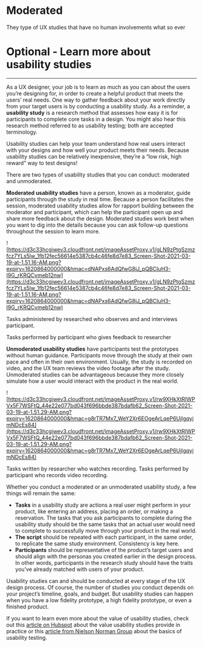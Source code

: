 # Moderated

They type of UX studies that have no human involvements what so ever 

# Optional - Learn more about usability studies

---

As a UX designer, your job is to learn as much as you can about the users you’re designing for, in order to create a helpful product that meets the users’ real needs. One way to gather feedback about your work directly from your target users is by conducting a usability study. As a reminder, a **usability study** is a research method that assesses how easy it is for participants to complete core tasks in a design. You might also hear this research method referred to as usability testing; both are accepted terminology.

Usability studies can help your team understand how real users interact with your designs and how well your product meets their needs. Because usability studies can be relatively inexpensive, they’re a “low risk, high reward” way to test designs!

There are two types of usability studies that you can conduct: moderated and unmoderated.

**Moderated usability studies** have a person, known as a moderator, guide participants through the study in real time. Because a person facilitates the session, moderated usability studies allow for rapport building between the moderator and participant, which can help the participant open up and share more feedback about the design. Moderated studies work best when you want to dig into the details because you can ask follow-up questions throughout the session to learn more.

![https://d3c33hcgiwev3.cloudfront.net/imageAssetProxy.v1/gLN9zPtgSzmzfcz7YLs5lw_1fb12fec56614e5387cb4c46fe8d7e83_Screen-Shot-2021-03-19-at-1.51.16-AM.png?expiry=1620864000000&hmac=dNAPxs6AdQfwG8jJ_pQBCIuH3-I9G_rKRQCvmeb12nw](https://d3c33hcgiwev3.cloudfront.net/imageAssetProxy.v1/gLN9zPtgSzmzfcz7YLs5lw_1fb12fec56614e5387cb4c46fe8d7e83_Screen-Shot-2021-03-19-at-1.51.16-AM.png?expiry=1620864000000&hmac=dNAPxs6AdQfwG8jJ_pQBCIuH3-I9G_rKRQCvmeb12nw)

Tasks administered by researched who observes and and interviews participant. 

Tasks performed by participant who gives feedback to researcher

**Unmoderated usability studies** have participants test the prototypes without human guidance. Participants move through the study at their own pace and often in their own environment. Usually, the study is recorded on video, and the UX team reviews the video footage after the study. Unmoderated studies can be advantageous because they more closely simulate how a user would interact with the product in the real world.

![https://d3c33hcgiwev3.cloudfront.net/imageAssetProxy.v1/rw9XHkXtRIWPVx5F7WSFtQ_44e22e077bd043f696bbde387bdafb62_Screen-Shot-2021-03-19-at-1.51.29-AM.png?expiry=1620864000000&hmac=g8rTR7Mx7_WeY2Xr6EOgeArLqeP6UjIgqyjmNDcEs84](https://d3c33hcgiwev3.cloudfront.net/imageAssetProxy.v1/rw9XHkXtRIWPVx5F7WSFtQ_44e22e077bd043f696bbde387bdafb62_Screen-Shot-2021-03-19-at-1.51.29-AM.png?expiry=1620864000000&hmac=g8rTR7Mx7_WeY2Xr6EOgeArLqeP6UjIgqyjmNDcEs84)

Tasks written by researcher who watches recording. Tasks performed by participant who records video recording.

Whether you conduct a moderated or an unmoderated usability study, a few things will remain the same:

- **Tasks** in a usability study are actions a real user might perform in your product, like entering an address, placing an order, or making a reservation. The tasks that you ask participants to complete during the usability study should be the same tasks that an actual user would need to complete to successfully move through your product in the real world.
- **The script** should be repeated with each participant, in the same order, to replicate the same study environment. Consistency is key here.
- **Participants** should be representative of the product’s target users and should align with the personas you created earlier in the design process. In other words, participants in the research study should have the traits you’ve already matched with users of your product.

Usability studies can and should be conducted at every stage of the UX design process. Of course, the number of studies you conduct depends on your project’s timeline, goals, and budget. But usability studies can happen when you have a low fidelity prototype, a high fidelity prototype, or even a finished product.

If you want to learn even more about the value of usability studies, check out this [article on Hubspot](https://blog.hubspot.com/marketing/usability-testing) about the value usability studies provide in practice or this [article from Nielson Norman Group](https://www.nngroup.com/articles/usability-testing-101/) about the basics of usability testing.